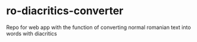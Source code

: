 # ro-diacritics-converter
Repo for web app with the function of converting normal romanian text into words with diacritics
